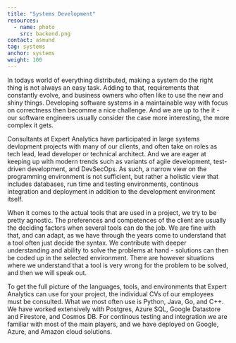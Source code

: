 ```yaml
---
title: "Systems Development"
resources:
  - name: photo
    src: backend.png
contact: asmund
tag: systems
anchor: systems
weight: 100
---
```

In todays world of everything distributed, making a system do
the right thing is not always an easy task. Adding to that, requirements that
constantly evolve, and business owners who often like to use the new and
shiny things. Developing software systems in a maintainable way with focus on
correctness then becomme a nice challenge. And we are up to the it - our
software engineers usually consider the case more interesting, the more complex it gets.

<!--more-->

Consultants at Expert Analytics have participated in large systems devlopment projects
with many of our clients, and often take on roles as tech lead, lead
developer or technical architect. And we are eager at keeping up with modern
trends such as variants of agile development, test-driven development, and
DevSecOps. As such, a narrow view on the programming environment is not
sufficient, but rather a holistic view that includes databases, run time and
testing environments, continous integration and deployment in addition to the
development environment itself.

When it comes to the actual tools that are used in a project, we try to be
pretty agnostic. The preferences and competences of the client are usually the
deciding factors when several tools can do the job.
We are fine with that, and can adapt, as we have through the years come to
understand that a tool often just decide the syntax. We contribute with deeper
understanding and ability to solve the problems at hand - solutions can
then be coded up in the selected environment. There are however situations where
we understand that a tool is very wrong for the problem to be solved, and then
we will speak out.

To get the full picture of the languages, tools, and environments that Expert
Analytics can use for your project, the individual CVs of our employees must be
consulted. What we most often use is Python, Java, Go, and C++. We have worked
extensively with Postgres, Azure SQL, Google Datastore and Firestore, and Cosmos
DB. For continous testing and integration we are familiar with most of the main
players, and we have deployed on Google, Azure, and Amazon cloud solutions.
